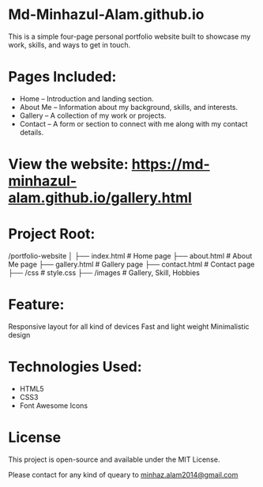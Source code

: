 # Md-Minhazul-Alam.github.io
This is a simple four-page personal portfolio website built to showcase my work, skills, and ways to get in touch.

# Pages Included:
- Home – Introduction and landing section.
- About Me – Information about my background, skills, and interests.
- Gallery – A collection of my work or projects.
- Contact – A form or section to connect with me along with my contact details.

# View the website: https://md-minhazul-alam.github.io/gallery.html

# Project Root:

/portfolio-website
│
├── index.html         # Home page
├── about.html         # About Me page
├── gallery.html       # Gallery page
├── contact.html       # Contact page
├── /css               # style.css
├── /images            # Gallery, Skill, Hobbies

# Feature:
Responsive layout for all kind of devices
Fast and light weight
Minimalistic design

# Technologies Used:
- HTML5
- CSS3
- Font Awesome Icons

# License
This project is open-source and available under the MIT License.

Please contact for any kind of queary to minhaz.alam2014@gmail.com
